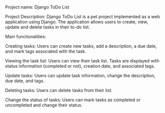 Project name: Django ToDo List

Project Description:
Django ToDo List is a pet project implemented as a web application using Django. The application allows users to create, view, update and delete tasks in their to-do list.

Main functionalities:

Creating tasks:
Users can create new tasks, add a description, a due date, and mark tags associated with the task.

Viewing the task list:
Users can view their task list. Tasks are displayed with status information (completed or not), creation date, and associated tags.

Update tasks:
Users can update task information, change the description, due date, and tags.

Deleting tasks:
Users can delete tasks from their list.

Change the status of tasks:
Users can mark tasks as completed or uncompleted and change their status.